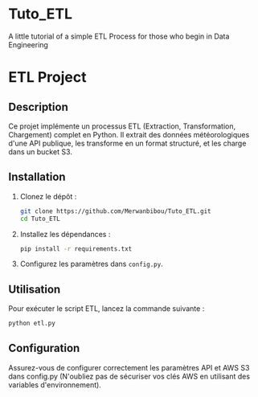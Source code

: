 # Tuto_ETL
A little tutorial of a simple ETL Process for those who begin in Data Engineering

# ETL Project

## Description
Ce projet implémente un processus ETL (Extraction, Transformation, Chargement) complet en Python. Il extrait des données météorologiques d'une API publique, les transforme en un format structuré, et les charge dans un bucket S3.

## Installation

1. Clonez le dépôt :
    ```bash
    git clone https://github.com/Merwanbibou/Tuto_ETL.git
    cd Tuto_ETL
    ```

2. Installez les dépendances :
    ```bash
    pip install -r requirements.txt
    ```

3. Configurez les paramètres dans `config.py`.

## Utilisation

Pour exécuter le script ETL, lancez la commande suivante :
```bash
python etl.py
```

## Configuration

Assurez-vous de configurer correctement les paramètres API et AWS S3 dans config.py (N'oubliez pas de sécuriser vos clés AWS en utilisant des variables d'environnement).







